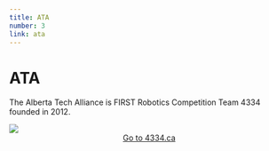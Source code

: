 ```yaml
---
title: ATA
number: 3
link: ata
---
```

<div class="col-8">
    <h1>ATA</h1>
	<p>The Alberta Tech Alliance is FIRST Robotics Competition Team 4334 founded in 2012.</p>
</div>
<div class="col-4">
    <img class="img-fluid" src="/resources/img/ata.png" />
</div>
<div style="text-align: center" class="col-12">
    <a class="ataButton" href="http://4334.ca">Go to 4334.ca</a>
</div>